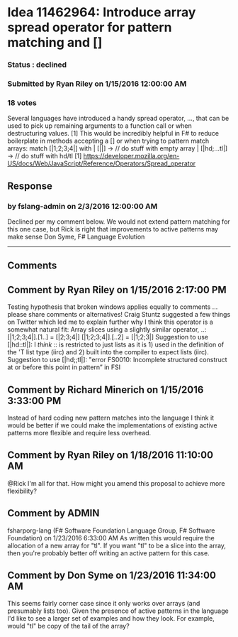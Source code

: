 # Idea 11462964: Introduce array spread operator for pattern matching and [<ParamArray>] #

### Status : declined

### Submitted by Ryan Riley on 1/15/2016 12:00:00 AM

### 18 votes

Several languages have introduced a handy spread operator, ..., that can be used to pick up remaining arguments to a function call or when destructuring values. [1] This would be incredibly helpful in F# to reduce boilerplate in methods accepting a [<ParamArray>] or when trying to pattern match arrays:
match [|1;2;3;4|] with
| [||] -> // do stuff with empty array
| [|hd;…tl|] -> // do stuff with hd/tl
[1] https://developer.mozilla.org/en-US/docs/Web/JavaScript/Reference/Operators/Spread_operator



## Response 
### by fslang-admin on 2/3/2016 12:00:00 AM

Declined per my comment below. We would not extend pattern matching for this one case, but Rick is right that improvements to active patterns may make sense
Don Syme, F# Language Evolution

------------------------
## Comments


## Comment by Ryan Riley on 1/15/2016 2:17:00 PM
Testing hypothesis that broken windows applies equally to comments ... please share comments or alternatives! Craig Stuntz suggested a few things on Twitter which led me to explain further why I think this operator is a somewhat natural fit:
Array slices using a slightly similar operator, ..:
[|1;2;3;4|].[1..] = [|2;3;4|]
[|1;2;3;4|].[..2] = [|1;2;3|]
Suggestion to use [|hd::tl|]:
I _think_ :: is restricted to just lists as it is 1) used in the definition of the 'T list type (iirc) and 2) built into the compiler to expect lists (iirc).
Suggestion to use [|hd;;tl|]:
"error FS0010: Incomplete structured construct at or before this point in pattern” in FSI


## Comment by Richard Minerich on 1/15/2016 3:33:00 PM
Instead of hard coding new pattern matches into the language I think it would be better if we could make the implementations of existing active patterns more flexible and require less overhead.


## Comment by Ryan Riley on 1/18/2016 11:10:00 AM
@Rick I'm all for that. How might you amend this proposal to achieve more flexibility?


## Comment by ADMIN
fsharporg-lang (F# Software Foundation Language Group, F# Software Foundation) on 1/23/2016 6:33:00 AM
As written this would require the allocation of a new array for "tl".
If you want "tl" to be a slice into the array, then you're probably better off writing an active pattern for this case.


## Comment by Don Syme on 1/23/2016 11:34:00 AM
This seems fairly corner case since it only works over arrays (and presumably lists too). Given the presence of active patterns in the language I'd like to see a larger set of examples and how they look. For example, would "tl" be copy of the tail of the array?

